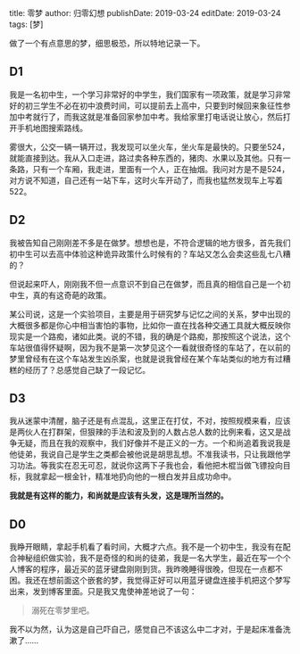 title: 零梦
author: 归零幻想
publishDate: 2019-03-24
editDate: 2019-03-24
tags: [梦]

<!--config-->

做了一个有点意思的梦，细思极恐，所以特地记录一下。

## D1

我是一名初中生，一个学习非常好的中学生，我们国家有一项政策，就是学习非常好的初三学生不必在初中浪费时间，可以提前去上高中，只要到时候回来象征性参加中考就行了，而我这就是准备回家参加中考。我给家里打电话说让放心，然后打开手机地图搜索路线。

雾很大，公交一辆一辆开过，我发现可以坐火车，坐火车是最快的。只要坐524，就能直接到达。我从入口走进，路过卖各种东西的，猪肉、水果以及其他。只有一条路，只有一个车厢，我走进，里面有一个人，正在抽烟。我问对方是不是524，对方说不知道，自己还有一站下车，这时火车开动了，而我也猛然发现车上写着522。

<!--summary-->

## D2

我被告知自己刚刚差不多是在做梦。想想也是，不符合逻辑的地方很多，首先我们初中生可以去高中体验这种诡异政策什么时候有的？车站又怎么会卖这些乱七八糟的？

但说起来吓人，刚刚我不但一点意识不到自己在做梦，而且真的相信自己是一个初中生，真的有这奇葩的政策。

某公司说，这是一个实验项目，主要是用于研究梦与记忆之间的关系，梦中出现的大概很多都是你心中相当害怕的事物，比如你一直在找各种交通工具就大概反映你现实是一个路痴，诸如此类。说的不错，我的确是个路痴，那按照这个说法，这个车站很值得怀疑啊，因为我不是第一次梦见这个一看就很奇怪的车站了，在以前的梦里曾经有在这个车站发生凶杀案，也就是说我曾经在某个车站类似的地方有过糟糕的经历了？总感觉自己缺了一段记忆。

## D3

我从迷蒙中清醒，脑子还是有点混乱，这里正在打仗，不对，按照规模来看，应该是两伙人在打群架，但狠辣的手法和波及到的人数占总人数的比例来看，这又是战争无疑，而且在我的观察中，我们好像并不是正义的一方。一个和尚追着我说我是他徒弟，我说自己是学生之类都会被他说是胡思乱想。不准我读书，只让我跟他学习功法。等我实在忍无可忍，就说你这两下子我也会，看他把木棍当做飞镖投向目标，我就拿起一根金针，精准地扔向他的一根白发并且成功命中。

**我就是有这样的能力，和尚就是应该有头发，这是理所当然的。**

## D0

我睁开眼睛，拿起手机看了看时间，大概才六点。我不是一个初中生，我没有在配合神秘组织做实验，我不是奇怪的和尚的徒弟，我是一名大学生，最近在写一个个人博客的程序，最近买的蓝牙键盘刚刚到货。我昨晚睡得很晚，但现在一点都不困。我还在想前面这个嵌套的梦，我觉得正好可以用蓝牙键盘连接手机把这个梦写出来，发到博客里面。只是我又鬼使神差地说了一句：

> 溺死在零梦里吧。

我不以为然，认为这是自己吓自己，感觉自己不该这么中二才对，于是起床准备洗漱了……
